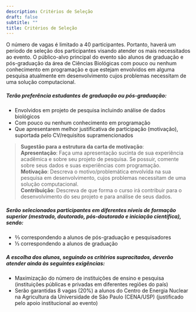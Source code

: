 ```yaml
---
description: Critérios de Seleção
draft: false
subtitle: ""
title: Critérios de Seleção
---
```


O número de vagas é limitado a 40 participantes. Portanto, haverá um período de seleção dos participantes visando atender os mais necessitados ao evento. O público-alvo principal do evento são alunos de graduação e pós-graduação da área de Ciências Biológicas com pouco ou nenhum conhecimento em programação e que estejam envolvidos em alguma pesquisa atualmente em desenvolvimento cujos problemas necessitam de uma solução computacional.

##### Terão preferência estudantes de graduação ou pós-graduação:

* Envolvidos em projeto de pesquisa incluindo análise de dados biológicos
* Com pouco ou nenhum conhecimento em programação
* Que apresentarem melhor justificativa de participação (motivação), suportada pelo CV/requisitos supramencionados

> **Sugestão para a estrutura da carta de motivação**: <br> **Apresentação**: Faça uma apresentação sucinta de sua experiência acadêmica e sobre seu projeto de pesquisa. Se possuir, comente sobre seus dados e suas experiências com programação.  <br> **Motivação**: Descreva o motivo/problemática envolvida na sua pesquisa em desenvolvimento, cujos problemas necessitam de uma solução computacional. <br> **Contribuição**: Descreva de que forma o curso irá contribuir para o desenvolvimento do seu projeto e para análise de seus dados.

##### Serão selecionados participantes em diferentes níveis de formação superior (mestrado, doutorado, pós-doutorado e iniciação científica), sendo:

* ⅔ correspondendo a alunos de pós-graduação e pesquisadores
* ⅓ correspondendo a alunos de graduação

##### A escolha dos alunos, seguindo os critérios supracitados, deverão atender ainda às seguintes exigências:

* Maximização do número de instituições de ensino e pesquisa (instituições públicas e privadas em diferentes regiões do país)
* Serão garantidas 8 vagas (20%) a alunos do Centro de Energia Nuclear na Agricultura da Universidade de São Paulo (CENA/USP) (justificado pelo apoio institucional ao evento)